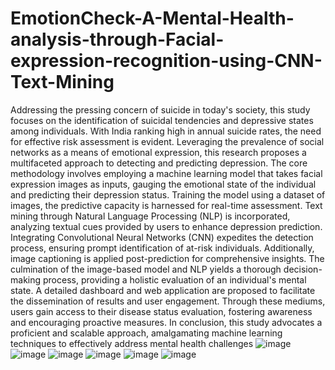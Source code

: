 # EmotionCheck-A-Mental-Health-analysis-through-Facial-expression-recognition-using-CNN-Text-Mining
Addressing the pressing concern of suicide in today's society, this study focuses on the identification of suicidal tendencies and depressive states among individuals. With India ranking high in annual suicide rates, the need for effective risk assessment is evident. Leveraging the prevalence of social networks as a means of emotional expression, this research proposes a multifaceted approach to detecting and predicting depression.
The core methodology involves employing a machine learning model that takes facial expression images as inputs, gauging the emotional state of the individual and predicting their depression status. Training the model using a dataset of images, the predictive capacity is harnessed for real-time assessment. Text mining through Natural Language Processing (NLP) is incorporated, analyzing textual cues provided by users to enhance depression prediction.
Integrating Convolutional Neural Networks (CNN) expedites the detection process, ensuring prompt identification of at-risk individuals. Additionally, image captioning is applied post-prediction for comprehensive insights. The culmination of the image-based model and NLP yields a thorough decision-making process, providing a holistic evaluation of an individual's mental state.
A detailed dashboard and web application are proposed to facilitate the dissemination of results and user engagement. Through these mediums, users gain access to their disease status evaluation, fostering awareness and encouraging proactive measures. In conclusion, this study advocates a proficient and scalable approach, amalgamating machine learning techniques to effectively address mental health challenges
![image](https://github.com/suhani2812/EmotionCheck-A-Mental-Health-analysis-through-Facial-expression-recognition-using-CNN-Text-Mining/assets/97598197/a5d28c89-4ca4-42c9-bd77-7bab66a18535)
![image](https://github.com/suhani2812/EmotionCheck-A-Mental-Health-analysis-through-Facial-expression-recognition-using-CNN-Text-Mining/assets/97598197/82a698a2-e015-4231-9c22-6f4747ca3252)
![image](https://github.com/suhani2812/EmotionCheck-A-Mental-Health-analysis-through-Facial-expression-recognition-using-CNN-Text-Mining/assets/97598197/c6f916f0-2ea2-4061-ba03-010036b26442)
![image](https://github.com/suhani2812/EmotionCheck-A-Mental-Health-analysis-through-Facial-expression-recognition-using-CNN-Text-Mining/assets/97598197/1b3ba1df-2a5d-41bb-a81d-bad9a10c8085)
![image](https://github.com/suhani2812/EmotionCheck-A-Mental-Health-analysis-through-Facial-expression-recognition-using-CNN-Text-Mining/assets/97598197/c333dc95-38d6-44c3-ac51-b307db3cdf72)
![image](https://github.com/suhani2812/EmotionCheck-A-Mental-Health-analysis-through-Facial-expression-recognition-using-CNN-Text-Mining/assets/97598197/6ad0d847-2280-4e02-b4ba-0b78f70ef246)






